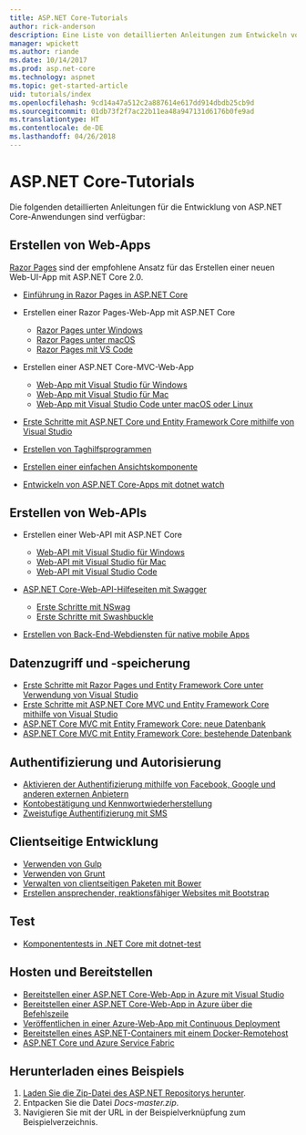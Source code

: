 ```yaml
---
title: ASP.NET Core-Tutorials
author: rick-anderson
description: Eine Liste von detaillierten Anleitungen zum Entwickeln von ASP.NET Core-Anwendungen
manager: wpickett
ms.author: riande
ms.date: 10/14/2017
ms.prod: asp.net-core
ms.technology: aspnet
ms.topic: get-started-article
uid: tutorials/index
ms.openlocfilehash: 9cd14a47a512c2a887614e617dd914dbdb25cb9d
ms.sourcegitcommit: 01db73f2f7ac22b11ea48a947131d6176b0fe9ad
ms.translationtype: HT
ms.contentlocale: de-DE
ms.lasthandoff: 04/26/2018
---
```

# <a name="aspnet-core-tutorials"></a>ASP.NET Core-Tutorials

Die folgenden detaillierten Anleitungen für die Entwicklung von ASP.NET Core-Anwendungen sind verfügbar:

## <a name="build-web-apps"></a>Erstellen von Web-Apps

[Razor Pages](xref:mvc/razor-pages/index) sind der empfohlene Ansatz für das Erstellen einer neuen Web-UI-App mit ASP.NET Core 2.0.

* [Einführung in Razor Pages in ASP.NET Core](xref:mvc/razor-pages/index)
* Erstellen einer Razor Pages-Web-App mit ASP.NET Core

   * [Razor Pages unter Windows](xref:tutorials/razor-pages/index)
   * [Razor Pages unter macOS](xref:tutorials/razor-pages-mac/index)
   * [Razor Pages mit VS Code](xref:tutorials/razor-pages-vsc/index)  

* Erstellen einer ASP.NET Core-MVC-Web-App

   * [Web-App mit Visual Studio für Windows](xref:tutorials/first-mvc-app/index)
   * [Web-App mit Visual Studio für Mac](xref:tutorials/first-mvc-app-mac/index)
   * [Web-App mit Visual Studio Code unter macOS oder Linux](xref:tutorials/first-mvc-app-xplat/index)

* [Erste Schritte mit ASP.NET Core und Entity Framework Core mithilfe von Visual Studio](xref:data/ef-mvc/index)
* [Erstellen von Taghilfsprogrammen](xref:mvc/views/tag-helpers/authoring)
* [Erstellen einer einfachen Ansichtskomponente](xref:mvc/views/view-components#walkthrough-creating-a-simple-view-component)
* [Entwickeln von ASP.NET Core-Apps mit dotnet watch](xref:tutorials/dotnet-watch)

## <a name="build-web-apis"></a>Erstellen von Web-APIs
* Erstellen einer Web-API mit ASP.NET Core

  * [Web-API mit Visual Studio für Windows](xref:tutorials/first-web-api)
  * [Web-API mit Visual Studio für Mac](xref:tutorials/first-web-api-mac)
  * [Web-API mit Visual Studio Code](xref:tutorials/web-api-vsc)

* [ASP.NET Core-Web-API-Hilfeseiten mit Swagger](xref:tutorials/web-api-help-pages-using-swagger)
  * [Erste Schritte mit NSwag](xref:tutorials/get-started-with-nswag)
  * [Erste Schritte mit Swashbuckle](xref:tutorials/get-started-with-swashbuckle)

* [Erstellen von Back-End-Webdiensten für native mobile Apps](xref:mobile/native-mobile-backend)

## <a name="data-access-and-storage"></a>Datenzugriff und -speicherung
* [Erste Schritte mit Razor Pages und Entity Framework Core unter Verwendung von Visual Studio](xref:data/ef-rp/intro)
* [Erste Schritte mit ASP.NET Core MVC und Entity Framework Core mithilfe von Visual Studio](xref:data/ef-mvc/index)
* [ASP.NET Core MVC mit Entity Framework Core: neue Datenbank](/ef/core/get-started/aspnetcore/new-db)
* [ASP.NET Core MVC mit Entity Framework Core: bestehende Datenbank](/ef/core/get-started/aspnetcore/existing-db)

## <a name="authentication-and-authorization"></a>Authentifizierung und Autorisierung
* [Aktivieren der Authentifizierung mithilfe von Facebook, Google und anderen externen Anbietern](xref:security/authentication/social/index)
* [Kontobestätigung und Kennwortwiederherstellung](xref:security/authentication/accconfirm)
* [Zweistufige Authentifizierung mit SMS](xref:security/authentication/2fa)

## <a name="client-side-development"></a>Clientseitige Entwicklung
* [Verwenden von Gulp](xref:client-side/using-gulp)
* [Verwenden von Grunt](xref:client-side/using-grunt)
* [Verwalten von clientseitigen Paketen mit Bower](xref:client-side/bower)
* [Erstellen ansprechender, reaktionsfähiger Websites mit Bootstrap](xref:client-side/bootstrap)

## <a name="test"></a>Test
* [Komponententests in .NET Core mit dotnet-test](/dotnet/articles/core/testing/unit-testing-with-dotnet-test)

## <a name="host-and-deploy"></a>Hosten und Bereitstellen
* [Bereitstellen einer ASP.NET Core-Web-App in Azure mit Visual Studio](xref:tutorials/publish-to-azure-webapp-using-vs)
* [Bereitstellen einer ASP.NET Core-Web-App in Azure über die Befehlszeile](xref:tutorials/publish-to-azure-webapp-using-cli)
* [Veröffentlichen in einer Azure-Web-App mit Continuous Deployment](xref:host-and-deploy/azure-apps/azure-continuous-deployment)
* [Bereitstellen eines ASP.NET-Containers mit einem Docker-Remotehost](/azure/vs-azure-tools-docker-hosting-web-apps-in-docker)
* [ASP.NET Core und Azure Service Fabric](/azure/service-fabric/service-fabric-add-a-web-frontend)

<a name="download"></a> 
## <a name="how-to-download-a-sample"></a>Herunterladen eines Beispiels
1. [Laden Sie die Zip-Datei des ASP.NET Repositorys herunter](https://codeload.github.com/aspnet/Docs/zip/master).
1. Entpacken Sie die Datei *Docs-master.zip*.
1. Navigieren Sie mit der URL in der Beispielverknüpfung zum Beispielverzeichnis. 
